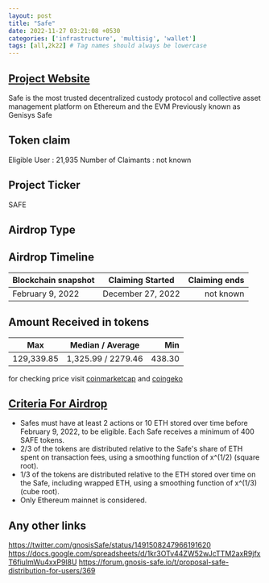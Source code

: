 ```yaml
---
layout: post
title: "Safe"
date: 2022-11-27 03:21:08 +0530
categories: ['infrastructure', 'multisig', 'wallet']
tags: [all,2k22] # Tag names should always be lowercase
---
```




## [Project Website](https://safe.global/)

Safe is the most trusted decentralized custody protocol and collective asset management platform on Ethereum and the EVM
Previously known as Genisys Safe

## Token claim

Eligible User : 21,935
Number of Claimants : not known

## Project Ticker

SAFE

## Airdrop Type

## Airdrop Timeline

| Blockchain snapshot     | Claiming Started           | Claiming ends    |
| ----------------------- |:--------------------------:| ----------------:|
|     February 9, 2022    |     December 27, 2022      |   not known      |

## Amount Received in tokens

| Max        |    Median / Average  |       Min    |
| ---------- |:--------------------:| ------------:|
| 129,339.85 |  1,325.99 / 2279.46  |    438.30    |

for checking price visit [coinmarketcap](https://coinmarketcap.com/currencies/safe1) and [coingeko](https://www.coingecko.com/en/coins/safe1)

## [Criteria For Airdrop](link)

* Safes must have at least 2 actions or 10 ETH stored over time before February 9, 2022, to be eligible.
Each Safe receives a minimum of 400 SAFE tokens.
* 2/3 of the tokens are distributed relative to the Safe's share of ETH spent on transaction fees, using a smoothing function of x^(1/2) (square root).
* 1/3 of the tokens are distributed relative to the ETH stored over time on the Safe, including wrapped ETH, using a smoothing function of x^(1/3) (cube root).
* Only Ethereum mainnet is considered.

## Any other links

<https://twitter.com/gnosisSafe/status/1491508247966191620>
<https://docs.google.com/spreadsheets/d/1kr3OTv44ZW52wJcTTM2axR9jfxT6fiuImWu4xxP9l8U>
<https://forum.gnosis-safe.io/t/proposal-safe-distribution-for-users/369>
